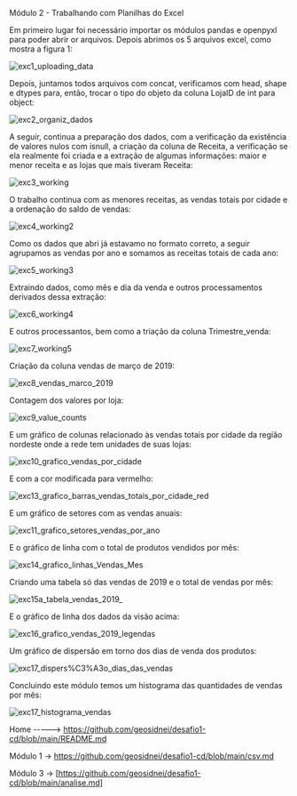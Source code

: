 
Módulo 2 - Trabalhando com Planilhas do Excel

Em primeiro lugar foi necessário importar os módulos pandas e openpyxl para poder abrir or arquivos. Depois abrimos os 5 arquivos excel, como mostra a figura 1:

![exc1_uploading_data](https://github.com/geosidnei/desafio1-cd/blob/main/exc1_uploading_data.png)


Depois, juntamos todos arquivos com concat, verificamos com head, shape e dtypes para, então, trocar o tipo do objeto da coluna LojaID de int para object:

![exc2_organiz_dados](https://github.com/geosidnei/desafio1-cd/blob/main/exc2_organiz_dados.png)


A seguir, continua a preparação dos dados, com a verificação da existência de valores nulos com isnull, a criação da coluna de Receita, a verificação se ela realmente foi criada e a extração de algumas informações: maior e menor receita e as lojas que mais tiveram Receita:


![exc3_working](https://github.com/geosidnei/desafio1-cd/blob/main/exc3_working.png)



O trabalho continua com as menores receitas, as vendas totais por cidade e a ordenação do saldo de vendas:


![exc4_working2](https://github.com/geosidnei/desafio1-cd/blob/main/exc4_working2.png)


Como os dados que abri já estavamo no formato correto, a seguir agrupamos as vendas por ano e somamos as receitas totais de cada ano:


![exc5_working3](https://github.com/geosidnei/desafio1-cd/blob/main/exc5_working3.png)


Extraindo dados, como mês e dia da venda e outros processamentos derivados dessa extração:

![exc6_working4](https://github.com/geosidnei/desafio1-cd/blob/main/exc6_working4.png)


E outros processantos, bem como a triação da coluna Trimestre_venda:


![exc7_working5](https://github.com/geosidnei/desafio1-cd/blob/main/exc7_working5.png)

Criação da coluna vendas de março de 2019:

![exc8_vendas_marco_2019](https://github.com/geosidnei/desafio1-cd/blob/main/exc8_vendas_marco_2019.png)

Contagem dos valores por loja:

![exc9_value_counts](https://github.com/geosidnei/desafio1-cd/blob/main/exc9_value_counts.png)


E um gráfico de colunas relacionado às vendas totais por cidade da região nordeste onde a rede tem unidades de suas lojas:


![exc10_grafico_vendas_por_cidade](https://github.com/geosidnei/desafio1-cd/blob/main/exc10_grafico_vendas_por_cidade.png)

E com a cor modificada para vermelho:

![exc13_grafico_barras_vendas_totais_por_cidade_red](https://github.com/geosidnei/desafio1-cd/blob/main/exc13_grafico_barras_vendas_totais_por_cidade_red.png)

E um gráfico de setores com as vendas anuais:


![exc11_grafico_setores_vendas_por_ano](https://github.com/geosidnei/desafio1-cd/blob/main/exc11_grafico_setores_vendas_por_ano.png)


E o gráfico de linha com o total de produtos vendidos por mês:

![exc14_grafico_linhas_Vendas_Mes](https://github.com/geosidnei/desafio1-cd/blob/main/exc14_grafico_linhas_Vendas_Mes.png)


Criando uma tabela só das vendas de 2019 e o total de vendas por mês:


![exc15a_tabela_vendas_2019_](https://github.com/geosidnei/desafio1-cd/blob/main/exc15a_tabela_vendas_2019_.png)


E o gráfico de linha dos dados da visão acima:


![exc16_grafico_vendas_2019_legendas](https://github.com/geosidnei/desafio1-cd/blob/main/exc16_grafico_vendas_2019_legendas.png)

Um gráfico de dispersão em torno dos dias de venda dos produtos:


![exc17_dispers%C3%A3o_dias_das_vendas](https://github.com/geosidnei/desafio1-cd/blob/main/exc17_dispers%C3%A3o_dias_das_vendas.png)


Concluindo este módulo temos um histograma das quantidades de vendas por mês:


![exc17_histograma_vendas](https://github.com/geosidnei/desafio1-cd/blob/main/exc17_histograma_vendas.png)

Home -----> https://github.com/geosidnei/desafio1-cd/blob/main/README.md 

Módulo 1 -> https://github.com/geosidnei/desafio1-cd/blob/main/csv.md

Módulo 3 -> [https://github.com/geosidnei/desafio1-cd/blob/main/analise.md] 

